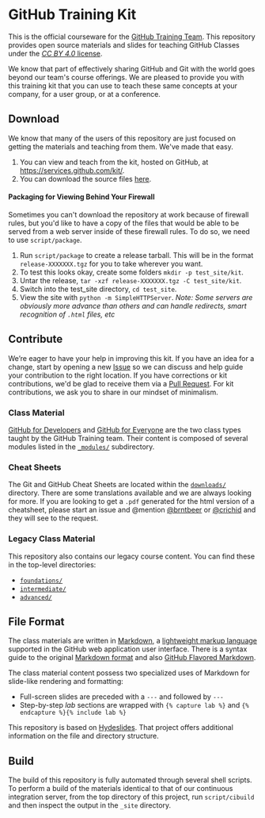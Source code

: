 # GitHub Training Kit

This is the official courseware for the [GitHub Training Team](http://training.github.com). This repository provides open source materials and slides for teaching GitHub Classes under the [_CC BY 4.0_ license](http://creativecommons.org/licenses/by/4.0/).

We know that part of effectively sharing GitHub and Git with the world goes beyond our team's course offerings. We are pleased to provide you with this training kit that you can use to teach these same concepts at your company, for a user group, or at a conference.

## Download

We know that many of the users of this repository are just focused on getting the materials and teaching from them.  We've made that easy.

1. You can view and teach from the kit, hosted on GitHub, at https://services.github.com/kit/.
2. You can download the source files [here](https://github.com/github/training-kit/archive/master.zip).

#### Packaging for Viewing Behind Your Firewall

Sometimes you can't download the repository at work because of firewall rules, but you'd like to have a copy of the files that would be able to be served from a web server inside of these firewall rules. To do so, we need to use `script/package`.

1. Run `script/package` to create a release tarball. This will be in the format `release-XXXXXXX.tgz` for you to take wherever you want.
2. To test this looks okay, create some folders `mkdir -p test_site/kit`.
3. Untar the release, `tar -xzf release-XXXXXXX.tgz -C test_site/kit`.
4. Switch into the test_site directory, `cd test_site`.
5. View the site with `python -m SimpleHTTPServer`. _Note: Some servers are obviously more advance than others and can handle redirects, smart recognition of `.html` files, etc_

## Contribute

We’re eager to have your help in improving this kit. If you have an idea for a change, start by opening a new [Issue](https://github.com/github/training-kit/issues) so we can discuss and help guide your contribution to the right location. If you have corrections or kit contributions, we'd be glad to receive them via a [Pull Request](https://help.github.com/articles/using-pull-requests). For kit contributions, we ask you to share in our mindset of minimalism.

### Class Material

[GitHub for Developers](https://services.github.com/kit/courses/github-for-developers.html) and [GitHub for Everyone](https://services.github.com/kit/courses/github-for-everyone.html) are the two class types taught by the GitHub Training team. Their content is composed of several modules listed in the [`_modules/`](https://github.com/github/training-kit/tree/master/_modules/) subdirectory.

### Cheat Sheets

The Git and GitHub Cheat Sheets are located within the [`downloads/`](https://github.com/github/training-kit/tree/master/downloads/) directory. There are some translations available and we are always looking for more. If you are looking to get a `.pdf` generated for the html version of a cheatsheet, please start an issue and @mention [@brntbeer](https://github.com/brntbeer) or [@crichid](https://github.com/crichid) and they will see to the request.

### Legacy Class Material

This repository also contains our legacy course content. You can find these in the top-level directories:
- [`foundations/`](https://github.com/github/training-kit/tree/master/foundations)
- [`intermediate/`](https://github.com/github/training-kit/tree/master/intermediate)
- [`advanced/`](https://github.com/github/training-kit/tree/master/advanced)


## File Format

The class materials are written in [Markdown](http://whatismarkdown.com), a [lightweight markup language](http://en.wikipedia.org/wiki/Lightweight_markup_language) supported in the GitHub web application user interface. There is a syntax guide to the original [Markdown format](http://daringfireball.net/projects/markdown/syntax) and also [GitHub Flavored Markdown](http://github.github.com/github-flavored-markdown/).

The class material content possess two specialized uses of Markdown for slide-like rendering and formatting:

- Full-screen slides are preceded with a `---` and followed by `---`
- Step-by-step *lab* sections are wrapped with `{% capture lab %}` and `{% endcapture %}{% include lab %}`

 This repository is based on [Hydeslides](https://github.com/jordanmccullough/HydeSlides). That project offers additional information on the file and directory structure.

## Build

The build of this repository is fully automated through several shell scripts. To perform a build of the materials identical to that of our continuous integration server, from the top directory of this project, run `script/cibuild` and then inspect the output in the `_site` directory.
